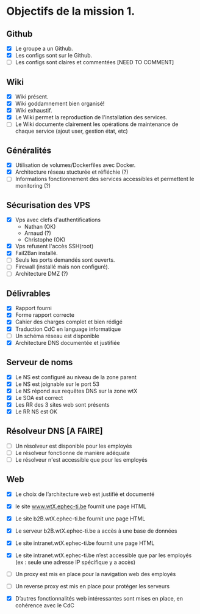 # Objectifs de la mission 1. 
## Github
- [x] Le groupe a un Github. 
- [x] Les configs sont sur le Github. 
- [ ] Les configs sont claires et commentées [NEED TO COMMENT]
## Wiki 
- [x] Wiki présent.
- [x] Wiki goddamnement bien organisé!
- [x] Wiki exhaustif. 
- [x] Le Wiki permet la reproduction de l'installation des services.
- [ ] Le Wiki documente clairement les opérations de maintenance de chaque service (ajout user, gestion état, etc)
## Généralités 
- [x] Utilisation de volumes/Dockerfiles avec Docker. 
- [x] Architecture réseau stucturée et réfléchie (?)
- [ ] Informations fonctionnement des services accessibles et permettent le monitoring (?)
## Sécurisation des VPS 
- [x] Vps avec clefs d'authentifications
    * Nathan (OK)
    * Arnaud (?)
    * Christophe (OK)
- [x] Vps refusent l'accès SSH(root)
- [x] Fail2Ban installé. 
- [ ] Seuls les ports demandés sont ouverts. 
- [ ] Firewall (installé mais non configuré). 
- [ ] Architecture DMZ (?)
## Délivrables 
- [x] Rapport fourni 
- [x] Forme rapport correcte 
- [x] Cahier des charges complet et bien rédigé
- [x] Traduction CdC en language informatique
- [ ] Un schéma réseau est disponible
- [x] Architecture DNS documentée et justifiée
## Serveur de noms
- [x] Le NS est configuré au niveau de la zone parent
- [x] Le NS est joignable sur le port 53
- [x] Le NS répond aux requêtes DNS sur la zone wtX
- [x] Le SOA est correct
- [x] Les RR des 3 sites web sont présents
- [x] Le RR NS est OK
## Résolveur DNS **[A FAIRE]**
- [ ] Un résolveur est disponible pour les employés
- [ ] Le résolveur fonctionne de manière adéquate
- [ ] Le résolveur n'est accessible que pour les employés
## Web 
- [x] Le choix de l’architecture web est justifié et documenté
- [x] le site www.wtX.ephec-ti.be fournit une page HTML
- [x] Le site b2B.wtX.ephec-ti.be fournit une page HTML
- [x] Le serveur b2B.wtX.ephec-ti.be a accès à une base de données
- [x] Le site intranet.wtX.ephec-ti.be fournit une page HTML
- [x] Le site intranet.wtX.ephec-ti.be n’est accessible que par les employés (ex : seule une adresse IP spécifique y a accès)
- [ ] Un proxy est mis en place pour la navigation web des employés
- [ ] Un reverse proxy est mis en place pour protéger les serveurs
- [x] D’autres fonctionnalités web intéressantes sont mises en place, en cohérence avec le CdC

